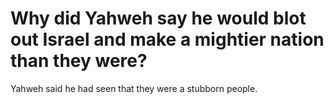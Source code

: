 # Why did Yahweh say he would blot out Israel and make a mightier nation than they were?

Yahweh said he had seen that they were a stubborn people.
